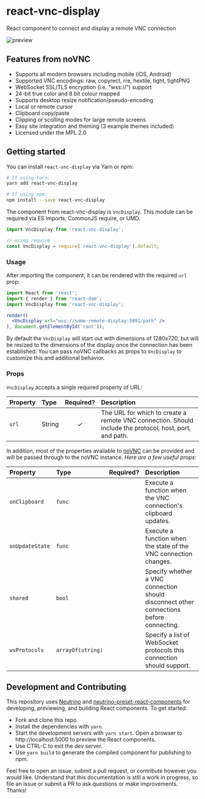 # react-vnc-display

React component to connect and display a remote VNC connection

![preview](https://cldup.com/Hwphp8yUtt-3000x3000.png)

## Features from noVNC

* Supports all modern browsers including mobile (iOS, Android)
* Supported VNC encodings: raw, copyrect, rre, hextile, tight, tightPNG
* WebSocket SSL/TLS encryption (i.e. "wss://") support
* 24-bit true color and 8 bit colour mapped
* Supports desktop resize notification/pseudo-encoding
* Local or remote cursor
* Clipboard copy/paste
* Clipping or scolling modes for large remote screens
* Easy site integration and theming (3 example themes included)
* Licensed under the MPL 2.0

## Getting started

You can install `react-vnc-display` via Yarn or npm:

```bash
# If using Yarn:
yarn add react-vnc-display

# If using npm:
npm install --save react-vnc-display
```

The component from react-vnc-display is `VncDisplay`. This module can be required via ES imports, CommonJS require, or UMD.

```js
import VncDisplay from 'react-vnc-display';

// using require
const VncDisplay = require('react-vnc-display').default;
```

### Usage

After importing the component, it can be rendered with the required `url` prop:

```jsx
import React from 'react';
import { render } from 'react-dom';
import VncDisplay from 'react-vnc-display';

render((
  <VncDisplay url="wss://some-remote-display:5991/path" />
), document.getElementById('root'));
```

By default the `VncDisplay` will start out with dimensions of 1280x720, but will be resized to the dimensions of the
display once the connection has been established. You can pass noVNC callbacks as props to `VncDisplay` to customize
this and additional behavior.

### Props

`VncDisplay` accepts a single required property of URL:

| Property | Type | Required? | Description |
|:---|:---|:---:|:---|
| `url` | String | ✓ | The URL for which to create a remote VNC connection. Should include the protocol, host, port, and path. |

In addition, most of the properties available to [noVNC](https://github.com/novnc/noVNC)
can be provided and will be passed through to the noVNC instance. _Here are a few useful props:_

| Property | Type | Required? | Description |
|:---|:---|:---:|:---|
| `onClipboard` | `func` |  | Execute a function when the VNC connection's clipboard updates. |
| `onUpdateState` | `func` |  | Execute a function when the state of the VNC connection changes. |
| `shared` | `bool` |  | Specify whether a VNC connection should disconnect other connections before connecting. |
| `wsProtocols` | `arrayOf(string)` |  | Specify a list of WebSocket protocols this connection should support. |

## Development and Contributing

This repository uses [Neutrino](https://neutrino.js.org) and [neutrino-preset-react-components](https://github.com/eliperelman/neutrino-preset-react-components/)
for developing, previewing, and building React components. To get started:

- Fork and clone this repo.
- Install the dependencies with `yarn`.
- Start the development servers with `yarn start`. Open a browser to http://localhost:5000 to preview the React components.
- Use CTRL-C to exit the dev server.
- Use `yarn build` to generate the compiled component for publishing to npm.

Feel free to open an issue, submit a pull request, or contribute however you would like. Understand that this
documentation is still a work in progress, so file an issue or submit a PR to ask questions or make improvements.
Thanks!
